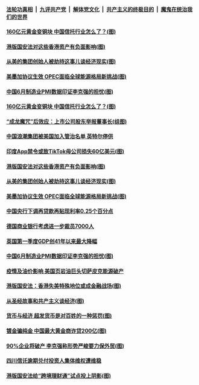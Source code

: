 

####  [法轮功真相](../../../../basic/blob/master/README.md?t=07021431) &nbsp;|&nbsp; [九评共产党](../../../../9ping.md/blob/master/README.md?t=07021431) &nbsp;|&nbsp; [解体党文化](../../../../jtdwh.md/blob/master/README.md?t=07021431)  &nbsp;|&nbsp; [共产主义的终极目的](../../../../gczydzjmd.md/blob/master/README.md?t=07021431) &nbsp;|&nbsp; [魔鬼在统治我们的世界](../../../../mgztzwmdsj.md/blob/master/README.md?t=07021431) 

#### [160亿元黄金变铜块 中国信托行业怎么了？(图)](../pages/p5/938358.md?t=07021431) 

#### [港版国安法对这些香港资产有负面影响(图)](../pages/p5/938357.md?t=07021431) 

#### [从美的集团创始人被劫持这事儿谈经济现实(图)](../pages/p5/938344.md?t=07021431) 

#### [美墨加协议生效 OPEC面临全球能源格局新挑战(图)](../pages/p5/938340.md?t=07021431) 


#### [中国6月制造业PMI数据印证李克强的担忧(图)](../pages/p5/938245.md?t=07021431) 

#### [160亿元黄金变铜块 中国信托行业怎么了？(图)](../pages/p5/938358.md?t=07021431) 

#### [“成龙魔咒”后效应：上市公司股东举报董事长(组图)](../pages/p5/938368.md?t=07021431) 

#### [中国浪潮集团被美国加入管治名单 英特尔停供](../pages/p5/938365.md?t=07021431) 

#### [印度App禁令或致TikTok母公司损失60亿美元(图)](../pages/p5/938364.md?t=07021431) 

#### [港版国安法对这些香港资产有负面影响(图)](../pages/p5/938357.md?t=07021431) 

#### [从美的集团创始人被劫持这事儿谈经济现实(图)](../pages/p5/938344.md?t=07021431) 

#### [美墨加协议生效 OPEC面临全球能源格局新挑战(图)](../pages/p5/938340.md?t=07021431) 


#### [中国央行下调再贷款再贴现利率0.25个百分点](../pages/p5/938264.md?t=07021431) 

#### [德国商业银行考虑进一步裁员7000人](../pages/p5/938262.md?t=07021431) 

#### [英国第一季度GDP创41年以来最大降幅](../pages/p5/938261.md?t=07021431) 

#### [中国6月制造业PMI数据印证李克强的担忧(图)](../pages/p5/938245.md?t=07021431) 

#### [疫情及油价影响 美国页岩油巨头切萨皮克能源破产](../pages/p5/938232.md?t=07021431) 

#### [港版国安法：香港失美特殊地位或成金融战场(图)](../pages/p5/938230.md?t=07021431) 

#### [从圣经故事和共产主义谈经济(图)](../pages/p5/938133.md?t=07021431) 

#### [货币与经济 超发货币是对百姓的一种惩罚(图)](../pages/p5/938130.md?t=07021431) 

#### [镀金骗纯金 中国最大黄金商诈贷200亿(图)](../pages/p5/938160.md?t=07021431) 

#### [90%企业将破产 李克强称形势严峻要力保外贸(图)](../pages/p5/938142.md?t=07021431) 

#### [四川信讬逾期兑付投资人集体维权遭维稳](../pages/p5/938159.md?t=07021431) 

#### [港版国安法给“跨境理财通”试点投上阴影(图)](../pages/p5/938156.md?t=07021431) 

